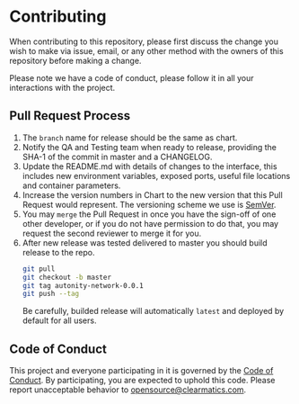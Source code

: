 # Contributing

When contributing to this repository, please first discuss the change you wish to make via issue,
email, or any other method with the owners of this repository before making a change. 

Please note we have a code of conduct, please follow it in all your interactions with the project.

## Pull Request Process

1. The `branch` name for release should be the same as chart.
2. Notify the QA and Testing team when ready to release, providing the SHA-1 of the commit in master and a CHANGELOG.
3. Update the README.md with details of changes to the interface, this includes new environment 
   variables, exposed ports, useful file locations and container parameters.
4. Increase the version numbers in Chart to the new version that this
   Pull Request would represent. The versioning scheme we use is [SemVer][semver].
5. You may `merge` the Pull Request in once you have the sign-off of one other developer, or if you 
   do not have permission to do that, you may request the second reviewer to merge it for you.
6. After new release was tested delivered to master you should build release to the repo.
   ```bash
   git pull
   git checkout -b master
   git tag autonity-network-0.0.1
   git push --tag
   ```
   Be carefully, builded release will automatically `latest` and deployed by default for all users.


## Code of Conduct

This project and everyone participating in it is governed by the [Code of Conduct][codeofconduct]. By participating, you are expected to uphold this code. Please report unacceptable behavior to [opensource@clearmatics.com][email].

[codeofconduct]: CODE_OF_CONDUCT.md 
[semver]: http://semver.org/
[email]: mailto:opensource@clearmatics.com
